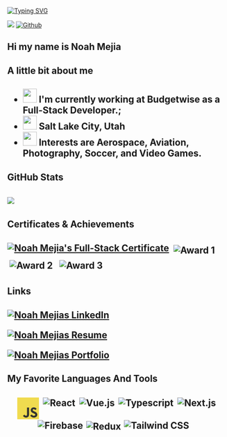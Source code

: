 <a href="https://git.io/typing-svg"><img src="https://readme-typing-svg.herokuapp.com?font=Fira+Code&pause=1000&color=FFFFFF&width=435&lines=Front-End+Developer" alt="Typing SVG"/></a>

![](https://visitor-badge.laobi.icu/badge?page_id=Noah0217.CharalambosIoannou)
[![Github](https://img.shields.io/github/followers/Noah0217?label=Follow&style=social)](https://github.com/Noah0217)

<h2>Hi my name is Noah Mejia <!--<img src="https://camo.githubusercontent.com/e8e7b06ecf583bc040eb60e44eb5b8e0ecc5421320a92929ce21522dbc34c891/68747470733a2f2f6d656469612e67697068792e636f6d2f6d656469612f6876524a434c467a6361737252346961377a2f67697068792e676966" width="25" height="25">-->

<h2>A little bit about me<h2>

- <img src="https://cdn-icons-png.flaticon.com/128/7069/7069922.png" width="32" height="32"> I'm currently working at Budgetwise as a Full-Stack Developer.;
- <img src="https://github.com/Noah0217/Noah0217/assets/84366215/63346999-65c6-45ed-844d-b76cb6eb0149" width="32" height="32"> Salt Lake City, Utah
- <img src="https://cdn-icons-png.flaticon.com/128/2646/2646860.png" width="32" height="32"> Interests are Aerospace, Aviation, Photography, Soccer, and Video Games.
<!--- 🌵 I'm currently learning Nuxt.js-->
<!--- 🥅 My goal is to get a job in Front End Development.-->
  
<h2>GitHub Stats<h2>
<img src="https://github-readme-stats.vercel.app/api?username=noah0217&count_private=true&title_color=5d6475&icon_color=3a3b3c&text_color=858b97&bg_color=151515">

<h2>Certificates & Achievements<h2>
<p align="left">
<a href="https://www.credly.com/earner/earned/badge/47bf9c4f-9a39-4cb3-9b19-104adef581d8"><img src="https://images.credly.com/size/200x200/images/b46a4322-026c-4a9f-bf6b-896062acc22c/image.png" alt=" Noah Mejia's Full-Stack Certificate"></a>
<img src="https://user-images.githubusercontent.com/84366215/191164557-3903ff42-15bd-42c2-9b0c-57eae9773e16.png" alt="Award 1" height="150" style="vertical-align:top; margin:5px">
<img src="https://user-images.githubusercontent.com/84366215/191165356-9aadbaa6-6665-42df-a7ce-644fba0263a5.png" alt="Award 2" height="150" style="vertical-align:top; margin:5px">
<img src="https://user-images.githubusercontent.com/84366215/191165416-1a87c62d-d197-4dc1-a75b-098f994734c4.png" alt="Award 3" height="150" style="vertical-align:top; margin:5px">

<h2 align="left">Links<h2>

<a href="https://www.linkedin.com/in/noah-mejia-b05952212/" target="_blank"> <img src="https://brandlogos.net/wp-content/uploads/2016/06/linkedin-logo.png" alt="Noah Mejias LinkedIn" width="75" height="75"/> </a>

<a href="https://docs.google.com/document/d/1fKAy3e2gS0TpRoYT0uMgJAchfg5Se5CD212T1RcVp5c/edit?usp=sharing" target="_blank"> <img src="https://www.iconpacks.net/icons/2/free-file-icon-1453-thumb.png" alt="Noah Mejias Resume" width="75" height="75"/> </a>

<a href="https://noah-mejia-portfolio.netlify.app" target="_blank"> <img src="https://cdn-icons-png.flaticon.com/512/72/72626.png" alt="Noah Mejias Portfolio" width="75" height="75"/> </a>

<h2>My Favorite Languages And Tools<h2>
<p align="center">
<img src="https://raw.githubusercontent.com/github/explore/80688e429a7d4ef2fca1e82350fe8e3517d3494d/topics/javascript/javascript.png" alt="Javascript" height="50" style="vertical-align:top; margin:2px">
<img src="https://upload.wikimedia.org/wikipedia/commons/thumb/a/a7/React-icon.svg/2300px-React-icon.svg.png" alt="React" height="50" style="vertical-align:top; margin:2px">
<img src="https://upload.wikimedia.org/wikipedia/commons/thumb/9/95/Vue.js_Logo_2.svg/888px-Vue.js_Logo_2.svg.png" alt="Vue.js" height="45" style="vertical-align:top; margin:2px">
<img src="https://upload.wikimedia.org/wikipedia/commons/thumb/4/4c/Typescript_logo_2020.svg/1024px-Typescript_logo_2020.svg.png" alt="Typescript" height="50" style="vertical-align:top; margin:2px">
<img src="https://www.rlogical.com/wp-content/uploads/2021/08/Rlogical-Blog-Images-thumbnail.png" alt="Next.js" height="50" style="vertical-align:top; margin:2px">
<img src="https://avatars.githubusercontent.com/u/1335026?s=280&v=4" alt="Firebase" height="50" style="vertical-align:top; margin:0px">
<img src="https://raw.githubusercontent.com/reduxjs/redux/master/logo/logo.png" alt="Redux" height="50" style="vertical-align:top; margin:2px">  
<img src="https://upload.wikimedia.org/wikipedia/commons/thumb/d/d5/Tailwind_CSS_Logo.svg/1200px-Tailwind_CSS_Logo.svg.png" alt="Tailwind CSS" height="37" style="vertical-align:top; margin-right: 15px;">

<div id="header" align="center">

<!--[![spotify-github-profile](https://spotify-github-profile.vercel.app/api/view?uid=noahm0217&cover_image=true&theme=natemoo-re&bar_color=4687dd&bar_color_cover=true)](https://github.com/kittinan/spotify-github-profile)-->

</div>


